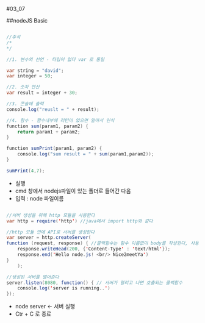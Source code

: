 
#03_07


##nodeJS Basic


```java

//주석 
/*
*/

//1. 변수의 선언 - 타입이 없다 var 로 통일 

var string = "david";
var integer = 50;

//2. 숫자 연산
var result = integer + 30;

//3. 콘솔에 출력
console.log("reuslt = " + result);

//4. 함수 - 함수내부에 리턴이 있으면 알아서 인식 
function sum(param1, param2) {
	return param1 + param2;
}

function sumPrint(param1, param2) {
	console.log("sum result = " + sum(param1,param2));
}

sumPrint(4,7);


```
-  실행
  -  cmd 창에서 nodejs파일이 있는 폴더로 들어간 다음 
  -  입력 : node 파일이름 


```java

//서버 생성을 위해 http 모듈을 사용한다
var http = require('http') //java에서 import http와 같다

//http 모듈 안에 API로 서버를 생성한다
var server = http.createServer(
function (request, response) { //콜백함수는 함수 이름없이 body를 작성한다, 사용자로부터 요청이 있으면 호출되는 콜백함수 
	response.writeHead(200, {'Content-Type' : 'text/html'});
	response.end('Hello node.js! <br/> Nice2meetYa')
}
	);

//생성된 서버를 열어준다 
server.listen(8080, function() { // 서버가 열리고 나면 호출되는 콜백함수 
	console.log('server is running..')
});

```

-  node server  <- 서버 실행 
-  Ctr + C 로 종료

